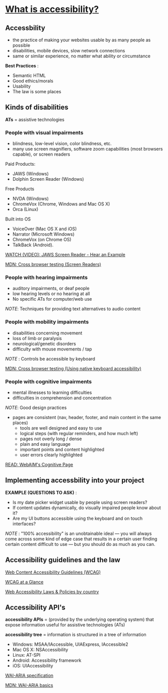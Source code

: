 # [What is accessibility?](https://developer.mozilla.org/en-US/docs/Learn/Accessibility/What_is_accessibility)

## Accessbility

- the practice of making your websites usable by as many people as possible
- disabilities, mobile devices, slow network connections
- same or similar experience, no matter what ability or circumstance

**Best Practices** :

- Semantic HTML
- Good ethics/morals
- Usability
- The law is some places

## Kinds of disabilities

**ATs** = assistive technologies

### People with visual impairments

- blindness, low-level vision, color blindness, etc.
- many use screen magnifiers, software zoom capabilities (most browsers capable), or screen readers

Paid Products:

- JAWS (Windows)
- Dolphin Screen Reader (Windows)

Free Products

- NVDA (Windows)
- ChromeVox (Chrome, Windows and Mac OS X)
- Orca (Linux)

Built into OS

- VoiceOver (Mac OS X and iOS)
- Narrator (Microsoft Windows)
- ChromeVox (on Chrome OS)
- TalkBack (Android).

[WATCH (VIDEO): JAWS Screen Reader - Hear an Example](https://www.youtube.com/watch?v=IK97XMibEws)

[MDN: Cross browser testing (Screen Readers)](
https://developer.mozilla.org/en-US/docs/Learn/Tools_and_testing/Cross_browser_testing)

### People with hearing impairments

- auditory impairments, or deaf people
- low hearing levels or no hearing at all
- No specific ATs for computer/web use

*NOTE*: Techniques for providing text alternatives to audio content

### People with mobility impairments
  
- disabilities concerning movement
- loss of limb or paralysis
- neurological/genetic disorders
- difficulty with mouse movements / tap

*NOTE* : Controls be accessible by keyboard

[MDN: Cross browser testing (Using native keyboard accessibility)](
https://developer.mozilla.org/en-US/docs/Learn/Tools_and_testing/Cross_browser_testing/Accessibility#Using_native_keyboard_accessibility)

### People with cognitive impairments

- mental illnesses to learning difficulties
- difficulties in comprehension and concentration

*NOTE*: Good design practices
  
- pages are consistent (nav, header, footer, and main content in the same places)
  - tools are well designed and easy to use
  - logical steps (with regular reminders, and how much left)
  - pages not overly long / dense
  - plain and easy language
  - important points and content highlighted
  - user errors clearly highlighted

[READ: WebAIM's Cognitive Page](https://webaim.org/articles/cognitive/)

## Implementing accessbility into your project

**EXAMPLE (QUESTIONS TO ASK)** :

- Is my date picker widget usable by people using screen readers?
- If content updates dynamically, do visually impaired people know about it?
- Are my UI buttons accessible using the keyboard and on touch interfaces?

*NOTE* : "100% accessibility" is an unobtainable ideal — you will always come across some kind of edge case that results in a certain user finding certain content difficult to use — but you should do as much as you can.

## Accessibility guidelines and the law

[Web Content Accessibility Guidelines (WCAG)](https://www.w3.org/WAI/standards-guidelines/wcag/)

[WCAG at a Glance](https://www.w3.org/WAI/standards-guidelines/wcag/glance/)

[Web Accessibility Laws & Policies by country](https://www.w3.org/WAI/policies/)

## Accessibility API's

**accessibility APIs** =  (provided by the underlying operating system) that expose information useful for assistive technologies (ATs)

**accessibility tree** = information is structured in a tree of information

- Windows: MSAA/IAccessible, UIAExpress, IAccessible2
- Mac OS X: NSAccessibility
- Linux: AT-SPI
- Android: Accessibility framework
- iOS: UIAccessibility

[WAI-ARIA specification](https://www.w3.org/TR/wai-aria/)

[MDN: WAI-ARIA basics](https://developer.mozilla.org/en-US/docs/Learn/Accessibility/WAI-ARIA_basics)